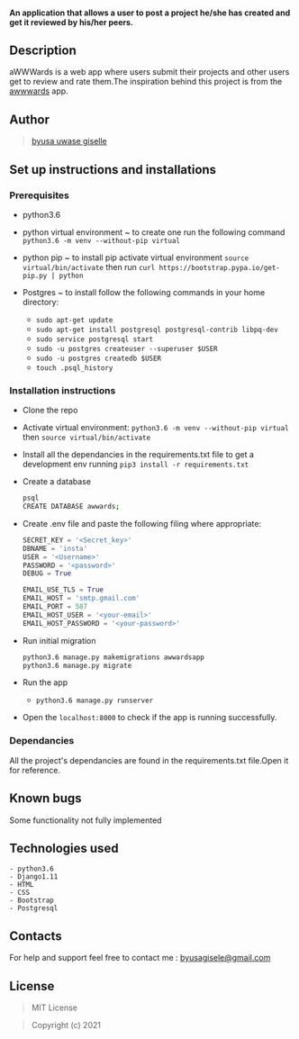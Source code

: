 

#### An application that allows a user to post a project he/she has created and get it reviewed by his/her peers.


## Description

aWWWards is a web app where users submit their projects and other users get to review and rate them.The inspiration behind this project is from the [awwwards](https://www.awwwards.com/) app.



## Author

> [byusa uwase giselle](https://github.com/byusa123)

## Set up instructions and installations

### Prerequisites

- python3.6 

- python virtual environment ~ to create one run the following command `python3.6 -m venv --without-pip virtual`

- python pip ~ to install pip activate virtual environment `source virtual/bin/activate` then run `curl https://bootstrap.pypa.io/get-pip.py | python`

- Postgres ~ to install follow the following commands in your home directory:
    - `sudo apt-get update`
    - `sudo apt-get install postgresql postgresql-contrib libpq-dev`
    - `sudo service postgresql start`
    - `sudo -u postgres createuser --superuser $USER`
    - `sudo -u postgres createdb $USER`
    - `touch .psql_history`

### Installation instructions

- Clone the repo

- Activate virtual environment: 
   `python3.6 -m venv --without-pip virtual` then `source virtual/bin/activate`

- Install all the dependancies in the requirements.txt file to get a development env running
   `pip3 install -r requirements.txt`

- Create a database 
  ```bash
  psql
  CREATE DATABASE awwards;
  ```

- Create .env file and paste the following filing where appropriate:
  ```python
  SECRET_KEY = '<Secret_key>'
  DBNAME = 'insta'
  USER = '<Username>'
  PASSWORD = '<password>'
  DEBUG = True

  EMAIL_USE_TLS = True
  EMAIL_HOST = 'smtp.gmail.com'
  EMAIL_PORT = 587
  EMAIL_HOST_USER = '<your-email>'
  EMAIL_HOST_PASSWORD = '<your-password>'
  ```

- Run initial migration
  ``` bash
  python3.6 manage.py makemigrations awwardsapp
  python3.6 manage.py migrate
  ```

- Run the app

   - `python3.6 manage.py runserver`

- Open the `localhost:8000` to check if the app is running successfully.

### Dependancies

All the project's dependancies are found in the requirements.txt file.Open it for reference.

## Known bugs

Some functionality not fully implemented

## Technologies used

    - python3.6
    - Django1.11
    - HTML
    - CSS
    - Bootstrap
    - Postgresql



## Contacts

For help and support feel free to contact me : byusagisele@gmail.com

## License

> MIT License

> Copyright (c) 2021